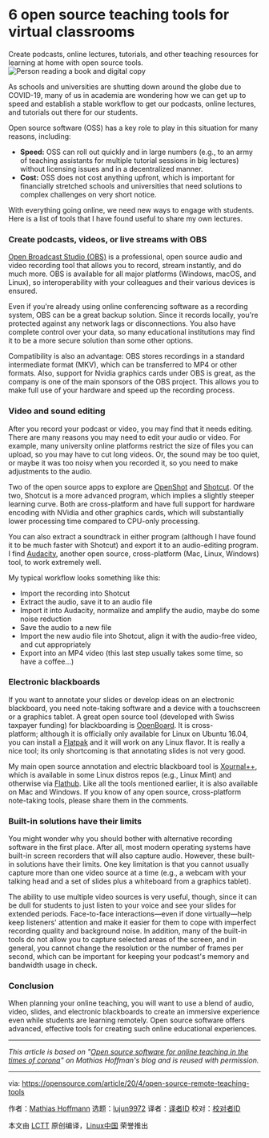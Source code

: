 [#]: collector: (lujun9972)
[#]: translator: ( )
[#]: reviewer: ( )
[#]: publisher: ( )
[#]: url: ( )
[#]: subject: (6 open source teaching tools for virtual classrooms)
[#]: via: (https://opensource.com/article/20/4/open-source-remote-teaching-tools)
[#]: author: (Mathias Hoffmann https://opensource.com/users/mhopensource)

6 open source teaching tools for virtual classrooms
======
Create podcasts, online lectures, tutorials, and other teaching
resources for learning at home with open source tools.
![Person reading a book and digital copy][1]

As schools and universities are shutting down around the globe due to COVID-19, many of us in academia are wondering how we can get up to speed and establish a stable workflow to get our podcasts, online lectures, and tutorials out there for our students.

Open source software (OSS) has a key role to play in this situation for many reasons, including:

  * **Speed:** OSS can roll out quickly and in large numbers (e.g., to an army of teaching assistants for multiple tutorial sessions in big lectures) without licensing issues and in a decentralized manner.
  * **Cost:** OSS does not cost anything upfront, which is important for financially stretched schools and universities that need solutions to complex challenges on very short notice.



With everything going online, we need new ways to engage with students. Here is a list of tools that I have found useful to share my own lectures. 

### Create podcasts, videos, or live streams with OBS

[Open Broadcast Studio (OBS)][2] is a professional, open source audio and video recording tool that allows you to record, stream instantly, and do much more. OBS is available for all major platforms (Windows, macOS, and Linux), so interoperability with your colleagues and their various devices is ensured.

Even if you're already using online conferencing software as a recording system, OBS can be a great backup solution. Since it records locally, you're protected against any network lags or disconnections. You also have complete control over your data, so many educational institutions may find it to be a more secure solution than some other options.

Compatibility is also an advantage: OBS stores recordings in a standard intermediate format (MKV), which can be transferred to MP4 or other formats. Also, support for Nvidia graphics cards under OBS is great, as the company is one of the main sponsors of the OBS project. This allows you to make full use of your hardware and speed up the recording process.

### Video and sound editing

After you record your podcast or video, you may find that it needs editing. There are many reasons you may need to edit your audio or video. For example, many university online platforms restrict the size of files you can upload, so you may have to cut long videos. Or, the sound may be too quiet, or maybe it was too noisy when you recorded it, so you need to make adjustments to the audio.

Two of the open source apps to explore are [OpenShot][3] and [Shotcut][4]. Of the two, Shotcut is a more advanced program, which implies a slightly steeper learning curve. Both are cross-platform and have full support for hardware encoding with NVidia and other graphics cards, which will substantially lower processing time compared to CPU-only processing.

You can also extract a soundtrack in either program (although I have found it to be much faster with Shotcut) and export it to an audio-editing program. I find [Audacity][5], another open source, cross-platform (Mac, Linux, Windows) tool, to work extremely well.

My typical workflow looks something like this:

  * Import the recording into Shotcut
  * Extract the audio, save it to an audio file
  * Import it into Audacity, normalize and amplify the audio, maybe do some noise reduction
  * Save the audio to a new file
  * Import the new audio file into Shotcut, align it with the audio-free video, and cut appropriately
  * Export into an MP4 video (this last step usually takes some time, so have a coffee…)



### Electronic blackboards

If you want to annotate your slides or develop ideas on an electronic blackboard, you need note-taking software and a device with a touchscreen or a graphics tablet. A great open source tool (developed with Swiss taxpayer funding) for blackboarding is [OpenBoard][6]. It is cross-platform; although it is officially only available for Linux on Ubuntu 16.04, you can install a [Flatpak][7] and it will work on any Linux flavor. It is really a nice tool; its only shortcoming is that annotating slides is not very good.

My main open source annotation and electric blackboard tool is [Xournal++][8], which is available in some Linux distros repos (e.g., Linux Mint) and otherwise via [Flathub][9]. Like all the tools mentioned earlier, it is also available on Mac and Windows. If you know of any open source, cross-platform note-taking tools, please share them in the comments.

### Built-in solutions have their limits

You might wonder why you should bother with alternative recording software in the first place. After all, most modern operating systems have built-in screen recorders that will also capture audio. However, these built-in solutions have their limits. One key limitation is that you cannot usually capture more than one video source at a time (e.g., a webcam with your talking head and a set of slides plus a whiteboard from a graphics tablet).

The ability to use multiple video sources is very useful, though, since it can be dull for students to just listen to your voice and see your slides for extended periods. Face-to-face interactions—even if done virtually—help keep listeners' attention and make it easier for them to cope with imperfect recording quality and background noise. In addition, many of the built-in tools do not allow you to capture selected areas of the screen, and in general, you cannot change the resolution or the number of frames per second, which can be important for keeping your podcast's memory and bandwidth usage in check.

### Conclusion

When planning your online teaching, you will want to use a blend of audio, video, slides, and electronic blackboards to create an immersive experience even while students are learning remotely. Open source software offers advanced, effective tools for creating such online educational experiences.

* * *

_This article is based on "[Open source software for online teaching in the times of corona][10]" on Mathias Hoffman's blog and is reused with permission._

--------------------------------------------------------------------------------

via: https://opensource.com/article/20/4/open-source-remote-teaching-tools

作者：[Mathias Hoffmann][a]
选题：[lujun9972][b]
译者：[译者ID](https://github.com/译者ID)
校对：[校对者ID](https://github.com/校对者ID)

本文由 [LCTT](https://github.com/LCTT/TranslateProject) 原创编译，[Linux中国](https://linux.cn/) 荣誉推出

[a]: https://opensource.com/users/mhopensource
[b]: https://github.com/lujun9972
[1]: https://opensource.com/sites/default/files/styles/image-full-size/public/lead-images/read_book_guide_tutorial_teacher_student_apaper.png?itok=_GOufk6N (Person reading a book and digital copy)
[2]: https://obsproject.com/
[3]: http://www.openshot.org/
[4]: http://www.shotcut.org/
[5]: https://www.audacityteam.org/
[6]: http://www.openboard.ch/
[7]: http://www.flathub.org
[8]: https://github.com/xournalpp/xournalpp
[9]: https://flathub.org/apps/details/com.github.xournalpp.xournalpp
[10]: http://mathiashoffmann.net/2020/03/22/open-source-software-for-online-teaching-in-the-times-of-corona
